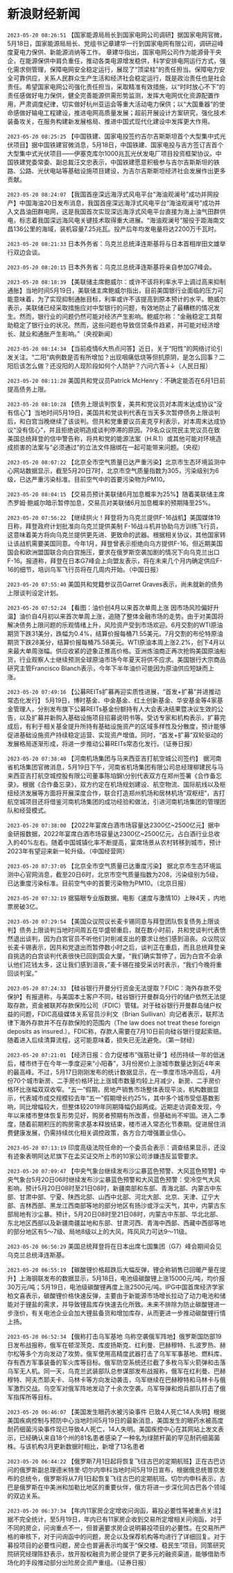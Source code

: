 # 新浪财经新闻
`2023-05-20 08:26:51` 【国家能源局局长到国家电网公司调研】据国家电网官微，5月18日，国家能源局局长、党组书记章建华一行到国家电网有限公司，调研迎峰度夏电力保供、新能源消纳等工作。 章建华指出，国家电网公司作为能源骨干央企，在能源保供中肩负重任，推动各类电源增发稳供，科学安排电网运行方式，强化需求侧管理，保障电网安全稳定运行，展现了“顶梁柱”的责任担当。保障电力安全可靠供应，关系人民群众生产生活和经济社会稳定运行，既是政治责任也是社会责任。希望国家电网公司强化责任担当，采取精准有效措施，以“时时放心不下”的责任感做好电力保供，健全完善能源供需形势监测，发挥大电网优化资源配置作用，严肃调度纪律，切实做好杭州亚运会等重大活动电力保供；以“大国重器”的使命感做好输电工程建设，推进电网高质量发展；超前开展设计方案研究，强化技术装备攻关，在服务构建新发展格局、推进中国式现代化建设中发挥更大作用。

`2023-05-20 08:25:25` 【中国铁建、国家电投签约吉尔吉斯斯坦首个大型集中式光伏项目】据中国铁建官微消息，5月18日，中国铁建、国家电投与吉方签订吉首个大型集中式光伏项目——伊塞克库尔1000兆瓦光伏发电厂项目投资框架协议。中国铁建党委常委、副总裁汪文忠表示，中国铁建愿意积极参与吉尔吉斯斯坦的铁路、公路、光伏电站等基础设施项目建设，为吉尔吉斯斯坦经济社会发展作出更多贡献。

`2023-05-20 08:24:07` 【我国首座深远海浮式风电平台“海油观澜号”成功并网投产】中国海油20日发布消息，我国首座深远海浮式风电平台“海油观澜号”成功并入文昌油田群电网，这是我国首次实现深远海浮式风电平台直接为海上油气田群供电，标志着我国深远海风电关键技术取得重大进展。“海油观澜号”服役于距海南文昌136公里的海域，装机容量7.25兆瓦。投产后年均发电量将达2200万千瓦时。

`2023-05-20 08:21:33` 日本外务省：乌克兰总统泽连斯基将与日本首相岸田文雄举行双边会谈。

`2023-05-20 08:20:15` 日本外务省：乌克兰总统泽连斯基将亲自参加G7峰会。

`2023-05-20 08:18:39` 【美联储主席鲍威尔：或许不该将利率水平上调过高来抑制通胀】当地时间5月19日，美联储主席鲍威尔指出，目前美国银行业面临的压力可能意味着，为了实现抑制通胀目标，利率或许不该提高到原本预计的水平。鲍威尔表示，美联储已经采取措施应对中型银行的问题，有效地防止了最糟糕的情况发生。然而，银行业的问题仍然可能对经济产生影响。鲍威尔称：“金融稳定工具帮助稳定了银行业的状况。然而，这些问题也导致信贷条件趋紧，并可能对经济增长、就业和通胀产生影响。”（央视新闻）

`2023-05-20 08:14:34` 【当前疫情6大热点问答】近日，关于“阳性”的网络讨论引发关注。“二阳”病例数是否有所增加？出现咽痛低烧等但抗原阴，是怎么回事？二阳后该怎么做？还没阳的人现阶段如何个人防护？六问六答↓↓（人民日报）

`2023-05-20 08:11:28` 美国共和党议员Patrick McHenry：不确定能否在6月1日前提高债务上限。

`2023-05-20 08:10:28` 【债务上限谈判恢复，美共和党议员对本周末达成协议“没有信心”】当地时间5月19日，美国共和党谈判代表在当天多次暂停债务上限谈判后，和白宫当晚继续了该谈判。但共和党重要议员麦克亨利表示，对本周末达成协议“没有信心”，并且拒绝说明造成谈判停滞的原因。79名众议院民主党议员在致美国总统拜登的信中警告称，将共和党的能源法案（H.R.1）或其他可能对环境造成损害的法案与“必须通过”的立法文件捆绑在一起可能带来问题。（央视）

`2023-05-20 08:07:22` 【北京全市空气质量已达严重污染】北京市生态环境监测中心网站数据显示，截至5月20日7时，北京市空气质量指数为305，污染级别为6级，已达严重污染标准。目前空气中的首要污染物为PM10。

`2023-05-20 08:04:15` 【交易员预计美联储6月加息概率为25%】随着美联储主席杰罗姆·鲍威尔暗示暂停加息，交易员对美联储6月加息概率的预期降至25%。

`2023-05-20 07:56:22` 【继续拱火！拜登将为乌克兰提供F-16战机】美国媒体19日称，拜登政府计划批准向乌克兰提供美制 F-16战斗机并协助乌方训练飞行员，这意味着美方将向乌克兰提供更先进、更致命的武器。根据相关协议，其他国家转让该战机需要美国同意。今年1月，拜登曾表示拒绝向乌方提供F-16。但近期美国国会和欧洲盟国联合向白宫施压，要求在俄罗斯空袭加剧的情况下向乌克兰出口F-16。报道称，拜登在日本G7峰会上向盟友表示，将在未来几个月内确定供应F-16的细节，培训乌军飞行员将在几周内开始。（中国日报）

`2023-05-20 07:55:40` 美国共和党籍参议员Garret Graves表示，尚未就新的债务上限谈判设定计划。

`2023-05-20 07:52:24` 【看图：油价创4月以来首次单周上涨 因市场风险偏好升温】油价自4月初以来首次单周上涨，追随了整体金融市场的走势。由于对美国将解决债务上限问题的乐观情绪上升，风险资产受到市场欢迎。6月交割的WTI原油期货下跌31美分，跌幅为0.4%，结算价报每桶71.55美元。7月交割的布伦特原油期货下跌28美分，结算价报每桶75.58美元。WTI原油本周上涨2.2%，创下4月以来最大单周涨幅。供应收紧的迹象正推高价格。亚洲炼油商正再次抢购美国原油船货，行业观察人士继续预测全球原油市场今年夏天将供不应求。美国银行大宗商品研究主管Francisco Blanch表示，今年下半年油价可能因为原油供应短缺而上涨。

`2023-05-20 07:49:16` 【公募REITs扩募再迎实质性进展，“首发+扩募”并进推动常态化发行】 5月19日，博时基金、中金基金、红土创新基金、华安基金等4家基金管理人，分别发布旗下公募REITs基金份额持有人大会表决结果暨决议生效的公告，以及扩募并新购入基础设施项目招募说明书等。受访专家和机构表示，扩募完成后，有利于相关基金提升所持有基础设施资产的区域多样性及分散度，预计能够促进基础设施资产持续稳定运营、实现资产增值。同时，“首发+扩募”双轮驱动的发展格局逐渐形成，将进一步推动公募REITs常态化发行。（证券日报）

`2023-05-20 07:38:40` 【河南机场集团与马来西亚吉打航空城公司签约】 据河南省机场集团官微消息，5月19日下午，河南省机场集团有限公司总经理柳建民与马来西亚吉打航空城控股有限公司董事陈垍錦\分别代表双方在郑州签署《合作备忘录》。根据《合作备忘录》，双方约定在机场规划建设、航空物流、国际航线以及枢纽经济发展等方面将开展深度合作，联合打造郑州机场和居林机场“双枢纽”，吉打航空城项目还将借鉴河南机场集团的成功经验和做法，引进河南机场集团的管理团队和经营模式。

`2023-05-20 07:38:00` 【2022年宴席白酒市场容量达2300亿~2500亿元】据中金研报数据，2022年宴席白酒市场容量达2300亿~2500亿元，占白酒行业总收入的40%左右。随着中国城镇化率不断提高，宴席场景从农村转移到城市，预计2023年有望迎来新一轮升级。（中国经营网）

`2023-05-20 07:37:05` 【北京全市空气质量已达重度污染】 据北京市生态环境监测中心官网消息，截至20日6时，北京市空气质量指数为208，污染级别为5级，已达重度污染标准。目前空气中的首要污染物为PM10。（北京日报）

`2023-05-20 07:32:19` 据猫眼专业版数据，电影《速度与激情10》上映4天 ，内地票房破3亿。

`2023-05-20 07:29:54` 【美国众议院议长麦卡锡同意与拜登团队恢复债务上限谈判】债务上限谈判当地时间周五在华盛顿重启，就在数小时前，共和党谈判代表愤然退出谈判，因为白宫官员不听他们对削减支出的要求让他们感到沮丧。众议院议长麦卡锡表示，因共和党退出而暂停数小时之后，谈判正在重启，而且总统拜登亲自挑选的白宫谈判代表很快已回到国会大厦。“我们确实暂停了，因为白宫不会承认他们花钱太多，这让我们感到沮丧，”麦卡锡在接受采访时表示，“我们今晚将重回谈判室。”

`2023-05-20 07:24:33` 【硅谷银行开曼分行资金无法提取？FDIC：海外存款不受保护】有报道称，与美国本土客户不同，硅谷银行开曼群岛分行的储户依然无法提取存款，资金被联邦存款保险公司（FDIC）管辖。对于硅谷银行开曼群岛储户权益的问题，FDIC高级媒体关系官员沙利文（Brian Sullivan）向记者表示，联邦法律下海外存款并不在存款保险的范围内（The law does not treat these foreign deposits as insured.）。FDIC称，存款人需要在7月10日前向硅谷银行提起索赔。随着进入后续清算流程，这可能意味着，损失已无法避免。（第一财经）

`2023-05-20 07:21:01` 【经济日报：合力促楼市“强筋壮骨”】经历持续一年的低迷后，楼市终于在今年一季度迎来“小阳春”，3月份房价上涨城市数量达到近4年来的最高峰。不过，5月17日刚刚发布的统计数据显示，在一季度市场冲高后，4月份70个城市新房、二手房价格环比上涨城市数量均较上月减少，新房、二手房价格环比涨幅双双收窄。“五一”假期，房地产销售市场整体表现平淡，机构数据显示，代表城市成交规模较去年“五一”假期增长约25%，其中多个城市受低基数影响，同比增幅较大，但整体较2019年同期降幅仍超两成。近期走访调查发现，今年以来楼市整体恢复形势见好，购房者预期有所改善，但基础尚不牢固。进入二季度，随着前期积压的购房需求基本释放结束，楼市进入常态化节奏期。促进居住消费健康发展，仍需持续优化相关调控政策，各方合力增强置业信心。

`2023-05-20 07:13:19` 印度高级法院任命的一个委员会表示：调查结果显示，还没有迹象表明阿达尼旗下在孟买证交所上市的10家公司涉嫌违反监管要求。

`2023-05-20 07:09:47` 【中央气象台继续发布沙尘暴蓝色预警、大风蓝色预警】中央气象台5月20日06时继续发布沙尘暴蓝色预警和大风蓝色预警：受冷空气大风影响，预计5月20日08时至21日08时，新疆南部和东部、青海北部、内蒙古中东部、甘肃中部、宁夏、陕西北部、山西中北部、河北大部、北京、天津、辽宁大部、吉林西部、黑龙江西南部等地的部分地区有扬沙或浮尘天气，其中，内蒙古东部局地有沙尘暴。预计，5月20日08时至21日08时，内蒙古中东部、华北北部、东北地区西部以及新疆南疆盆地和东部、甘肃河西、青海中西部、西藏中西部等地的部分地区有5～7级、局地8级以上的大风，阵风风力可达9～11级。

`2023-05-20 06:56:29` 美国总统拜登将在日本出席七国集团（G7）峰会期间会见乌克兰总统泽连斯基。

`2023-05-20 06:55:19` 【碳酸锂价格超跌后大幅反弹，锂企称销售已回暖产量在提升】上海钢联发布的数据显示，5月18日，电池级碳酸锂上涨15000元/吨，均价报30万元/吨；5月19日，电池级碳酸锂再度上涨2500元/吨。IPG中国首席经济学家柏文喜表示，碳酸锂价格快速反弹，主要由于新能源市场增长拉动了动力电池和储能对于锂盐的需求，并导致锂盐库存快速去化所致。未来不排除为防止碳酸锂进一步涨价，有关电池企业会加大锂盐备货和增加库存，从而更进一步推动碳酸锂行情上扬。

`2023-05-20 06:52:34` 【俄称打击乌军基地 乌称空袭俄军阵地】俄罗斯国防部19日发布战报称，俄军在顿涅茨克、库皮扬斯克、红利曼、巴赫穆特、扎波罗热、赫尔松等多个方向发动了攻势。俄军使用高精度武器打击了乌军军事基地、燃料库、存有西方军事装备的军火库等目标。俄军防空系统还拦截了多枚乌军火箭弹和击落乌军无人机。同一天，乌克兰武装部队总参谋部发布战报称，俄军在红利曼、巴赫穆特、阿夫杰耶夫卡、马林卡等方向发动袭击，乌军继续在巴赫穆特和马林卡与俄军激烈交战。乌空军对俄军阵地发动了十余次空袭。乌军导弹和炮兵部队打击了俄军指挥所等目标。

`2023-05-20 06:46:07` 【美国发生眼药水被污染事件 已致4人死亡14人失明】根据美国疾病控制与预防中心当地时间5月19日的最新消息，美国发生的眼药水被高度耐药细菌污染事件现已导致4人死亡，14人失明。美国疾控中心在其网站上发文表示，已经确认来自18个州的81名患者感染了一种名为绿脓杆菌的罕见耐药细菌菌株。与该机构3月更新数据时相比，新增了13名患者

`2023-05-20 06:44:22` 【俄罗斯7月1日起将恢复飞往古巴的定期航班】正在古巴访问的俄罗斯副总理德米特里·切尔内申科当地时间5月19日宣布，根据俄总统普京发布的总统令，俄罗斯将从7月1日起恢复飞往古巴的定期航班。切尔内申科表示，古巴是俄罗斯在中美洲和加勒比地区的重要伙伴，俄方将进一步深化同古巴各个领域的双边关系。

`2023-05-20 06:37:34` 【年内11家房企定增收问询函，募投必要性等被重点关注】据不完全统计，至5月19日，年内已有11家房企收到交易所定增相关问询函，对于不同的房企，问询重点不一，但普遍要求房企说明募投项目的必要性。在交易所严格的审核下，对于问询函中的问题，房企以及保荐机构等均进行了详细回复。对于募投项目的必要性问题，房企也普遍表示均属于“保交楼、稳民生”项目。同策研究院研究经理陈舒表示，放开股权融资为房企提供了更多元的融资渠道，能够借助市场化的手段推动部分出险房企资产重组。（证券日报）

